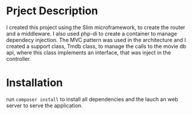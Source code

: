 # Prject Description

I created this project using the Slim microframework, to create the router and a middleware. 
I also used php-di to create a container to manage dependecy injection. 
The MVC pattern was used in the architecture and I created a support class, Tmdb class, 
to manage the calls to the movie db api, where this class implements an interface, that was inject in the controller.

# Installation

run `composer install` to install all dependencies and the lauch an web server to serve the application.

